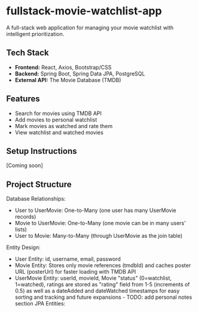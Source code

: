 # fullstack-movie-watchlist-app
A full-stack web application for managing your movie watchlist with intelligent prioritization.

## Tech Stack
- **Frontend:** React, Axios, Bootstrap/CSS
- **Backend:** Spring Boot, Spring Data JPA, PostgreSQL
- **External API:** The Movie Database (TMDB)

## Features
- Search for movies using TMDB API
- Add movies to personal watchlist
- Mark movies as watched and rate them
- View watchlist and watched movies

## Setup Instructions
[Coming soon]

## Project Structure
Database Relationships:
- User to UserMovie: One-to-Many (one user has many UserMovie records)
- Movie to UserMovie: One-to-Many (one movie can be in many users' lists)
- User to Movie: Many-to-Many (through UserMovie as the join table)

Entity Design:
- User Entity: id, username, email, password
- Movie Entity: Stores only movie references (tmdbId) and caches poster URL (posterUrl) for faster loading with TMDB API
- UserMovie Entity: userId, movieId, Movie "status" (0=watchlist, 1=watched), ratings are stored as "rating" field from 1-5 (increments of 0.5) as well as a dateAdded and dateWatched timestamps for easy sorting and tracking and future expansions - TODO: add personal notes section
JPA Entities:
